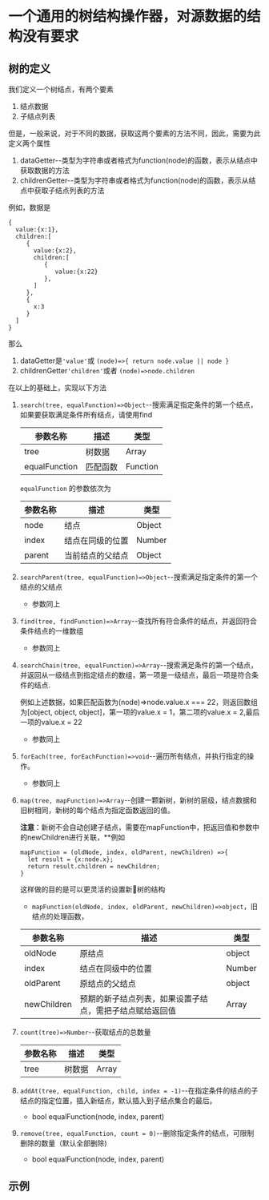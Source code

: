 
# 一个通用的树结构操作器，对源数据的结构没有要求

## 树的定义
我们定义一个树结点，有两个要素
1. 结点数据
1. 子结点列表

但是，一般来说，对于不同的数据，获取这两个要素的方法不同，因此，需要为此定义两个属性
1. dataGetter--类型为字符串或者格式为function(node)的函数，表示从结点中获取数据的方法
1. childrenGetter--类型为字符串或者格式为function(node)的函数，表示从结点中获取子结点列表的方法

例如，数据是
```
{
  value:{x:1},
  children:[
     {
       value:{x:2},
       children:[
          {
             value:{x:22}
          },
       ]
     },
     {
       x:3
     }
  ]
}
```
那么
1. dataGetter是`'value'`或 `(node)=>{ return node.value || node }`
1. childrenGetter`'children'`或者 `(node)=>node.children`

在以上的基础上，实现以下方法

1.  `search(tree, equalFunction)=>Object`--搜索满足指定条件的第一个结点，如果要获取满足条件所有结点，请使用find

    | 参数名称 | 描述 | 类型 |
    |-|-|-|
    |tree|树数据|Array|
    |equalFunction|匹配函数|Function|

    `equalFunction` 的参数依次为

    | 参数名称 | 描述 | 类型 |
    |-|-|-|
    |node|结点|Object|
    |index|结点在同级的位置|Number|
    |parent|当前结点的父结点|Object|
    
1. `searchParent(tree, equalFunction)=>Object`--搜索满足指定条件的第一个结点的父结点
    + 参数同上
 
1. `find(tree, findFunction)=>Array`--查找所有符合条件的结点，并返回符合条件结点的一维数组
    + 参数同上

1. `searchChain(tree, equalFunction)=>Array`--搜索满足条件的第一个结点，并返回从一级结点到指定结点的数组，第一项是一级结点，最后一项是符合条件的结点.
  
    例如上述数据，如果匹配函数为(node)=>node.value.x === 22，则返回数组为[object, object, object]，第一项的value.x = 1，第二项的value.x = 2,最后一项的value.x = 22
   + 参数同上

1. `forEach(tree, forEachFunction)=>void`--遍历所有结点，并执行指定的操作。 
    + 参数同上

1. `map(tree, mapFunction)=>Array`--创建一颗新树，新树的层级，结点数据和旧树相同，新树的每个结点为指定函数返回的值。

    **注意**：新树不会自动创建子结点，需要在mapFunction中，把返回值和参数中的newChildren进行关联，**例如
    ```
    mapFunction = (oldNode, index, oldParent, newChildren) =>{
      let result = {x:node.x};
      return result.children = newChildren;
    }
    ```
    这样做的目的是可以更灵活的设置新树的结构
    + `mapFunction(oldNode, index, oldParent, newChildren)=>object`，旧结点的处理函数，

    | 参数名称 | 描述 | 类型 |
    |-|-|-|
    |oldNode|原结点|object|
    |index|结点在同级中的位置|Number|
    |oldParent|原结点的父结点|object|
    |newChildren|预期的新子结点列表，如果设置子结点，需把子结点赋给返回值|Array


1. `count(tree)=>Number`--获取结点的总数量

    | 参数名称 | 描述 | 类型 |
     |-|-|-|
    | tree | 树数据 | Array |


1. `addAt(tree, equalFunction, child, index = -1)`--在指定条件的结点的子结点的指定位置，插入新结点，默认插入到子结点集合的最后。 
    + bool equalFunction(node, index, parent)

1. `remove(tree, equalFunction, count = 0)`--删除指定条件的结点，可限制删除的数量（默认全部删除)
    + bool equalFunction(node, index, parent)



## 示例

